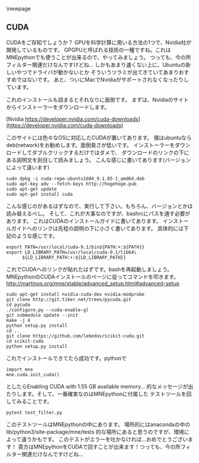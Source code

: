 
\newpage
## CUDA
CUDAをご存知でしょうか？
GPUを科学計算に用いる方法の1つで、Nvidia社が開発しているものです。
GPGPUと呼ばれる技術の一種ですね。これはMNEpythonでも使うことが出来るので、やってみましょう。
つっても、今の所フィルター関連だけなんですけどね…
しかもあまり速くない上に、Ubuntuの新しいやつでドライバが動かないとか
そういうツラミが出てきていてあまりおすすめではないです。
あと、ついにMacでNvidiaがサポートされなくなったりしています。

これのインストールも詰まるとそれなりに面倒です。
まずは、Nvidiaのサイトからインストーラーをダウンロードします。

[Nvidia https://developer.nvidia.com/cuda-downloads](https://developer.nvidia.com/cuda-downloads)

このサイトには色々なOSに対応したCUDAが置いてあります。
僕はubuntuならdeb(network)をお勧めします。面倒臭さが低いです。
インストーラーをダウンロードしてダブルクリックするだけではダメで、
ダウンロードのリンクの下にある説明文を刮目して読みましょう。
こんな感じに書いてあります(バージョンによって違います)

```{frame=single}
sudo dpkg -i cuda-repo-ubuntu1604_9.1.85-1_amd64.deb
sudo apt-key adv --fetch-keys http://hogehoge.pub
sudo apt-get update
sudo apt-get install cuda
```

こんな感じのがあるはずなので、実行して下さい。もちろん、バージョンとかは読み替えるべし。
そして、これが大事なのですが、bashrcにパスを通す必要があります。
これはCUDAのインストールガイドに書いてあります。
インストールガイドへのリンクは先程の説明の下に小さく書いてあります。
具体的には下記のような感じです。

```{frame=single}
export PATH=/usr/local/cuda-9.1/bin${PATH:+:${PATH}}
export LD_LIBRARY_PATH=/usr/local/cuda-9.1/lib64\
      ${LD_LIBRARY_PATH:+:${LD_LIBRARY_PATH}}
```
これでCUDAへのリンクが貼れたはずです。bashを再起動しましょう。
MNEpythonのCUDAインストールのページに従ってコマンドを叩きます。
http://martinos.org/mne/stable/advanced_setup.html#advanced-setup

```{frame=single}
sudo apt-get install nvidia-cuda-dev nvidia-modprobe
git clone http://git.tiker.net/trees/pycuda.git
cd pycuda
./configure.py --cuda-enable-gl
git submodule update --init
make -j 4
python setup.py install
cd ..
git clone https://github.com/lebedov/scikit-cuda.git
cd scikit-cuda
python setup.py install
```
これでインストールできてたら成功です。pythonで

```{frame=single}
import mne
mne.cuda.init_cuda()
```
としたらEnabling CUDA with 1.55 GB available memory...
的なメッセージが出たりします。そして、一番確実なのはMNEpythonに付属した
テストツールを回してみることです。

```{frame=single}
pytest test_filter.py
```
このテストツールはMNEpythonの中にあります。
場所的にはanacondaの中のlib/python3/site-package/mne/tests
的な場所にあると思うのですが、環境によって違うかもです。
このテストがエラーを吐かなければ…おめでとうございます！
貴方はMNEpythonをCUDAで回すことが出来ます！つっても、今の所フィルター関連だけなんですけどね…
